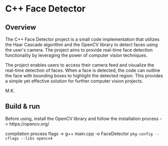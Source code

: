 <h1>C++ Face Detector</h1>

<h2>Overview</h2>

The C++ Face Detector project is a small code implementation that utilizes the Haar Cascade algorithm and the OpenCV library to detect faces using the user's camera. The project aims to provide real-time face detection functionality by leveraging the power of computer vision techniques.

The project enables users to access their camera feed and visualize the real-time detection of faces. When a face is detected, the code can outline the face with bounding boxes to highlight the detected region. This provides a simple yet effective solution for further computer vision projects.

M.K.

<h2>Build & run</h2>
Before using, install the OpenCV library and follow the installation process -> https://opencv.org/ 

compilation process flags -> g++ main.cpp -o FaceDetector `pkg-config --cflags --libs opencv4`
